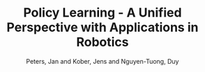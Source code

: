 ---
collection: conference
permalink: /publications/Peters2008EWRL
pubtype: conference 
title: "Policy Learning - A Unified Perspective with Applications in Robotics" 
author: "Peters, Jan and Kober, Jens and Nguyen-Tuong, Duy" 
year: 2008
avenue: European Workshop on Reinforcement Learning (EWRL) 
url:  
pages: 220--228 
code:  
video:  
abstract: 
---
